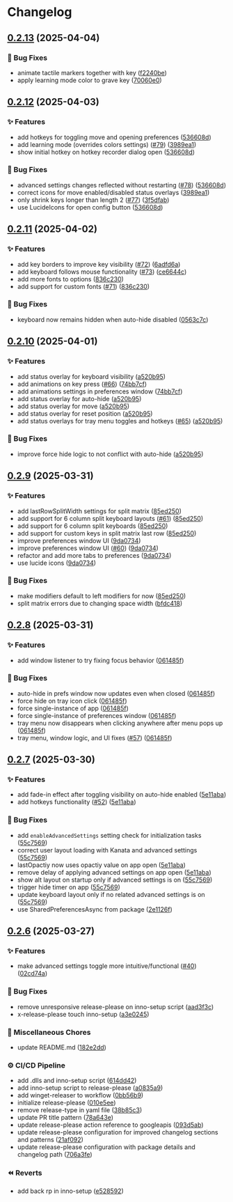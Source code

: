 # Changelog

## [0.2.13](https://github.com/conventoangelo/OverKeys/compare/v0.2.12...v0.2.13) (2025-04-04)


### 🐛 Bug Fixes

* animate tactile markers together with key ([f2240be](https://github.com/conventoangelo/OverKeys/commit/f2240beb320a6f2168304425464293e94006e55d))
* apply learning mode color to grave key ([70060e0](https://github.com/conventoangelo/OverKeys/commit/70060e004b9a0400d454dc6aee1d5ac64bcdd0c0))

## [0.2.12](https://github.com/conventoangelo/OverKeys/compare/v0.2.11...v0.2.12) (2025-04-03)


### ✨ Features

* add hotkeys for toggling move and opening preferences ([536608d](https://github.com/conventoangelo/OverKeys/commit/536608db5f6339f2df98d266f107bd9fb76f08cf))
* add learning mode (overrides colors settings) ([#79](https://github.com/conventoangelo/OverKeys/issues/79)) ([3989ea1](https://github.com/conventoangelo/OverKeys/commit/3989ea1054e508f7701c9fe323905cec2b3fcbac))
* show initial hotkey on hotkey recorder dialog open ([536608d](https://github.com/conventoangelo/OverKeys/commit/536608db5f6339f2df98d266f107bd9fb76f08cf))


### 🐛 Bug Fixes

* advanced settings changes reflected without restarting ([#78](https://github.com/conventoangelo/OverKeys/issues/78)) ([536608d](https://github.com/conventoangelo/OverKeys/commit/536608db5f6339f2df98d266f107bd9fb76f08cf))
* correct icons for move enabled/disabled status overlays ([3989ea1](https://github.com/conventoangelo/OverKeys/commit/3989ea1054e508f7701c9fe323905cec2b3fcbac))
* only shrink keys longer than length 2 ([#77](https://github.com/conventoangelo/OverKeys/issues/77)) ([3f5dfab](https://github.com/conventoangelo/OverKeys/commit/3f5dfab5693b313f79b255f595010fb33d96075a))
* use LucideIcons for open config button ([536608d](https://github.com/conventoangelo/OverKeys/commit/536608db5f6339f2df98d266f107bd9fb76f08cf))

## [0.2.11](https://github.com/conventoangelo/OverKeys/compare/v0.2.10...v0.2.11) (2025-04-02)


### ✨ Features

* add key borders to improve key visibility ([#72](https://github.com/conventoangelo/OverKeys/issues/72)) ([6adfd6a](https://github.com/conventoangelo/OverKeys/commit/6adfd6a83c5a08db0bc901eda1fd5b471a6176b3))
* add keyboard follows mouse functionality ([#73](https://github.com/conventoangelo/OverKeys/issues/73)) ([ce6644c](https://github.com/conventoangelo/OverKeys/commit/ce6644c2b42dcef8414664b3da8bcc11d912c58b))
* add more fonts to options ([836c230](https://github.com/conventoangelo/OverKeys/commit/836c2302afdc34ea4b3dbf46b30dba95cbc98206))
* add support for custom fonts ([#71](https://github.com/conventoangelo/OverKeys/issues/71)) ([836c230](https://github.com/conventoangelo/OverKeys/commit/836c2302afdc34ea4b3dbf46b30dba95cbc98206))


### 🐛 Bug Fixes

* keyboard now remains hidden when auto-hide disabled ([0563c7c](https://github.com/conventoangelo/OverKeys/commit/0563c7c2b2132df5e9c48116f883afff2dacf00f))

## [0.2.10](https://github.com/conventoangelo/OverKeys/compare/v0.2.9...v0.2.10) (2025-04-01)


### ✨ Features

* add  status overlay for keyboard visibility ([a520b95](https://github.com/conventoangelo/OverKeys/commit/a520b95f476b556f3fa6618d252a129d3a601403))
* add animations on key press ([#66](https://github.com/conventoangelo/OverKeys/issues/66)) ([74bb7cf](https://github.com/conventoangelo/OverKeys/commit/74bb7cff5416094a16fcbb7a97ee728a0f12f6ec))
* add animations settings in preferences window ([74bb7cf](https://github.com/conventoangelo/OverKeys/commit/74bb7cff5416094a16fcbb7a97ee728a0f12f6ec))
* add status overlay for auto-hide ([a520b95](https://github.com/conventoangelo/OverKeys/commit/a520b95f476b556f3fa6618d252a129d3a601403))
* add status overlay for move ([a520b95](https://github.com/conventoangelo/OverKeys/commit/a520b95f476b556f3fa6618d252a129d3a601403))
* add status overlay for reset position ([a520b95](https://github.com/conventoangelo/OverKeys/commit/a520b95f476b556f3fa6618d252a129d3a601403))
* add status overlays for tray menu toggles and hotkeys ([#65](https://github.com/conventoangelo/OverKeys/issues/65)) ([a520b95](https://github.com/conventoangelo/OverKeys/commit/a520b95f476b556f3fa6618d252a129d3a601403))


### 🐛 Bug Fixes

* improve force hide logic to not conflict with auto-hide ([a520b95](https://github.com/conventoangelo/OverKeys/commit/a520b95f476b556f3fa6618d252a129d3a601403))

## [0.2.9](https://github.com/conventoangelo/OverKeys/compare/v0.2.8...v0.2.9) (2025-03-31)


### ✨ Features

* add lastRowSplitWidth settings for split matrix ([85ed250](https://github.com/conventoangelo/OverKeys/commit/85ed2506a04803ec99b8636adf772c4455a67418))
* add support for 6 column split keyboard layouts ([#61](https://github.com/conventoangelo/OverKeys/issues/61)) ([85ed250](https://github.com/conventoangelo/OverKeys/commit/85ed2506a04803ec99b8636adf772c4455a67418))
* add support for 6 column split keyboards ([85ed250](https://github.com/conventoangelo/OverKeys/commit/85ed2506a04803ec99b8636adf772c4455a67418))
* add support for custom keys in split matrix last row ([85ed250](https://github.com/conventoangelo/OverKeys/commit/85ed2506a04803ec99b8636adf772c4455a67418))
* improve preferences window UI ([9da0734](https://github.com/conventoangelo/OverKeys/commit/9da0734189d70b9cf8fe4ad36fb6ac2cf7bb46bf))
* improve preferences window UI ([#60](https://github.com/conventoangelo/OverKeys/issues/60)) ([9da0734](https://github.com/conventoangelo/OverKeys/commit/9da0734189d70b9cf8fe4ad36fb6ac2cf7bb46bf))
* refactor and add more tabs to preferences ([9da0734](https://github.com/conventoangelo/OverKeys/commit/9da0734189d70b9cf8fe4ad36fb6ac2cf7bb46bf))
* use lucide icons ([9da0734](https://github.com/conventoangelo/OverKeys/commit/9da0734189d70b9cf8fe4ad36fb6ac2cf7bb46bf))


### 🐛 Bug Fixes

* make modifiers default to left modifiers for now ([85ed250](https://github.com/conventoangelo/OverKeys/commit/85ed2506a04803ec99b8636adf772c4455a67418))
* split matrix errors due to changing space width ([bfdc418](https://github.com/conventoangelo/OverKeys/commit/bfdc41806b1096f5ce6f02bb7fa3144f37763d3f))

## [0.2.8](https://github.com/conventoangelo/OverKeys/compare/v0.2.7...v0.2.8) (2025-03-31)


### ✨ Features

* add window listener to try fixing focus behavior ([061485f](https://github.com/conventoangelo/OverKeys/commit/061485fcf862f4bc63402874261803bcd5336310))


### 🐛 Bug Fixes

* auto-hide in prefs window now updates even when closed ([061485f](https://github.com/conventoangelo/OverKeys/commit/061485fcf862f4bc63402874261803bcd5336310))
* force hide on tray icon click ([061485f](https://github.com/conventoangelo/OverKeys/commit/061485fcf862f4bc63402874261803bcd5336310))
* force single-instance of app ([061485f](https://github.com/conventoangelo/OverKeys/commit/061485fcf862f4bc63402874261803bcd5336310))
* force single-instance of preferences window ([061485f](https://github.com/conventoangelo/OverKeys/commit/061485fcf862f4bc63402874261803bcd5336310))
* tray menu now disappears when clicking anywhere after menu pops up ([061485f](https://github.com/conventoangelo/OverKeys/commit/061485fcf862f4bc63402874261803bcd5336310))
* tray menu, window logic, and UI fixes ([#57](https://github.com/conventoangelo/OverKeys/issues/57)) ([061485f](https://github.com/conventoangelo/OverKeys/commit/061485fcf862f4bc63402874261803bcd5336310))

## [0.2.7](https://github.com/conventoangelo/OverKeys/compare/v0.2.6...v0.2.7) (2025-03-30)


### ✨ Features

* add fade-in effect after toggling visibility on auto-hide enabled ([5e11aba](https://github.com/conventoangelo/OverKeys/commit/5e11aba5d152320f7f1140d4fc12f17b981f2a83))
* add hotkeys functionality ([#52](https://github.com/conventoangelo/OverKeys/issues/52)) ([5e11aba](https://github.com/conventoangelo/OverKeys/commit/5e11aba5d152320f7f1140d4fc12f17b981f2a83))


### 🐛 Bug Fixes

* add `enableAdvancedSettings` setting check for initialization tasks ([55c7569](https://github.com/conventoangelo/OverKeys/commit/55c75699add2103c90dffac1cc12bd2f57c5403f))
* correct user layout loading with Kanata and advanced settings ([55c7569](https://github.com/conventoangelo/OverKeys/commit/55c75699add2103c90dffac1cc12bd2f57c5403f))
* lastOpactiy now uses opactiy value on app open ([5e11aba](https://github.com/conventoangelo/OverKeys/commit/5e11aba5d152320f7f1140d4fc12f17b981f2a83))
* remove delay of applying advanced settings on app open ([5e11aba](https://github.com/conventoangelo/OverKeys/commit/5e11aba5d152320f7f1140d4fc12f17b981f2a83))
* show alt layout on startup only if advanced settings is on ([55c7569](https://github.com/conventoangelo/OverKeys/commit/55c75699add2103c90dffac1cc12bd2f57c5403f))
* trigger hide timer on app  ([55c7569](https://github.com/conventoangelo/OverKeys/commit/55c75699add2103c90dffac1cc12bd2f57c5403f))
* update keyboard layout only if no related advanced settings is on ([55c7569](https://github.com/conventoangelo/OverKeys/commit/55c75699add2103c90dffac1cc12bd2f57c5403f))
* use SharedPreferencesAsync from package ([2e1126f](https://github.com/conventoangelo/OverKeys/commit/2e1126fdd379dd47c9837c4cf7f495fcf1a61588))

## [0.2.6](https://github.com/conventoangelo/OverKeys/compare/v0.2.5...v0.2.6) (2025-03-27)


### ✨ Features

* make advanced settings toggle more intuitive/functional ([#40](https://github.com/conventoangelo/OverKeys/issues/40)) ([02cd74a](https://github.com/conventoangelo/OverKeys/commit/02cd74a532601f74df645e62227addf07906b175))


### 🐛 Bug Fixes

* remove unresponsive release-please on inno-setup script ([aad3f3c](https://github.com/conventoangelo/OverKeys/commit/aad3f3c52a6689a27173fe56d97a9fd88328c4d8))
* x-release-please touch inno-setup ([a3e0245](https://github.com/conventoangelo/OverKeys/commit/a3e0245b7c55e6fd07f2c434cfcdfd21cdffb758))


### 🧹 Miscellaneous Chores

* update README.md ([182e2dd](https://github.com/conventoangelo/OverKeys/commit/182e2ddf70c51cc88cb7a49e95c211657a39aedb))


### ⚙️ CI/CD Pipeline

* add .dlls and inno-setup script ([614dd42](https://github.com/conventoangelo/OverKeys/commit/614dd425b6a25accbfa68d6f8457570b981e91c8))
* add inno-setup script to release-please ([a0835a9](https://github.com/conventoangelo/OverKeys/commit/a0835a9a816f00183ac51ed17314db456131ab17))
* add winget-releaser to workflow ([0bb56b9](https://github.com/conventoangelo/OverKeys/commit/0bb56b94a613c78e45b6bfda6eef57db6f27b6a4))
* initialize release-please ([010e5ee](https://github.com/conventoangelo/OverKeys/commit/010e5ee9b9cc44d54386c185943e8a8bec9bd0a3))
* remove release-type in yaml file ([38b85c3](https://github.com/conventoangelo/OverKeys/commit/38b85c3d45b74b5a2973baa30b7570a94d96c8b7))
* update PR title pattern ([78a643e](https://github.com/conventoangelo/OverKeys/commit/78a643e5056a8071ec38ea5441b9da1481e738ca))
* update release-please action reference to googleapis ([093d5ab](https://github.com/conventoangelo/OverKeys/commit/093d5ab0995ace03a9aca808f3de74122b5c6ce2))
* update release-please configuration for improved changelog sections and patterns ([21af092](https://github.com/conventoangelo/OverKeys/commit/21af0920ec8968769a0f60e756283a2fc7e795dc))
* update release-please configuration with package details and changelog path ([706a3fe](https://github.com/conventoangelo/OverKeys/commit/706a3fe50e21c04df4a69024f4f9fc13cc3d17fd))


### ⏪ Reverts

* add back rp in inno-setup ([e528592](https://github.com/conventoangelo/OverKeys/commit/e528592c244d3acfded7aa8d50df4465ebde9a52))
